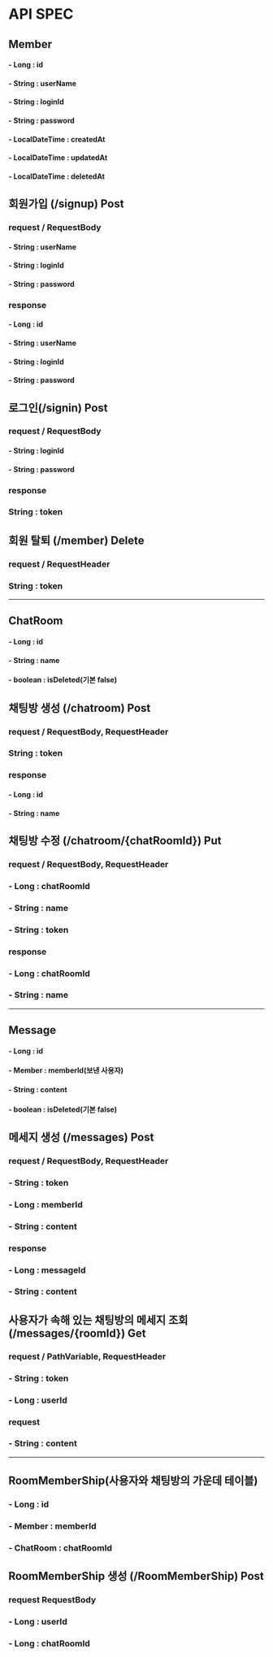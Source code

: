 # API SPEC

## Member
#### - Long : id
#### - String : userName
#### - String : loginId
#### - String : password
#### - LocalDateTime : createdAt
#### - LocalDateTime : updatedAt
#### - LocalDateTime : deletedAt

## 회원가입 (/signup) Post
### request / RequestBody
#### - String : userName
#### - String : loginId
#### - String : password

### response
#### - Long : id
#### - String : userName
#### - String : loginId
#### - String : password

## 로그인(/signin) Post
### request / RequestBody
#### - String : loginId
#### - String : password

### response
### String : token

## 회원 탈퇴 (/member) Delete
### request / RequestHeader
### String : token


-------------------------------------------------------------------------


## ChatRoom
#### - Long : id
#### - String : name
#### - boolean : isDeleted(기본 false)

## 채팅방 생성 (/chatroom) Post
### request / RequestBody, RequestHeader
### String : token

### response
#### - Long : id
#### - String : name

## 채팅방 수정 (/chatroom/{chatRoomId}) Put
### request / RequestBody, RequestHeader
### - Long : chatRoomId
### - String : name
### - String : token

### response
### - Long : chatRoomId
### - String : name


-------------------------------------------------------------------------------------------


## Message
#### - Long : id
#### - Member : memberId(보낸 사용자)
#### - String : content
#### - boolean : isDeleted(기본 false)

## 메세지 생성 (/messages) Post
### request / RequestBody, RequestHeader
### - String : token
### - Long : memberId
### - String : content

### response
### - Long : messageId
### - String : content

## 사용자가 속해 있는 채팅방의 메세지 조회 (/messages/{roomId}) Get
### request / PathVariable, RequestHeader
### - String : token
### - Long : userId

### request
### - String : content

------------------------------------------------------------------------------------------


## RoomMemberShip(사용자와 채팅방의 가운데 테이블)
### - Long : id
### - Member : memberId
### - ChatRoom : chatRoomId

## RoomMemberShip 생성 (/RoomMemberShip) Post
### request RequestBody
### - Long : userId
### - Long : chatRoomId
